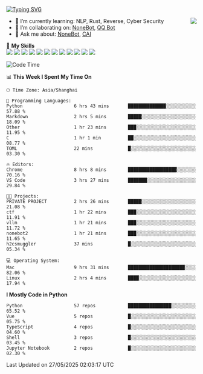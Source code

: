 [![Typing SVG](https://readme-typing-svg.herokuapp.com?size=25&duration=2500&color=8C43EA&vCenter=true&width=200&height=40&lines=Hi+there+%F0%9F%91%8B%F0%9F%8F%BB;I'm+yanyongyu)](https://git.io/typing-svg)

<a href="#">
  <img align="right" src="https://github-readme-stats.vercel.app/api?username=yanyongyu&count_private=true&show_icons=true&bg_color=15,f2f7fd,E0EAFC" />
</a>

- 🌱 I’m currently learning: NLP, Rust, Reverse, Cyber Security
- 👯 I’m collaborating on: [NoneBot](https://github.com/nonebot), [QQ Bot](https://github.com/Mrs4s/go-cqhttp)
- 💬 Ask me about: [NoneBot](https://github.com/nonebot), [CAI](https://github.com/cscs181/CAI)

🌟 **My Skills**  
![](https://img.shields.io/badge/-Python-3e74a2?style=flat-square&logo=Python&logoColor=fff)
![](https://img.shields.io/badge/-TypeScript-3178C6?style=flat-square&logo=TypeScript&logoColor=fff)
![](https://img.shields.io/badge/-Vue-4fc08d?style=flat-square&logo=Vue.js&logoColor=fff)
![](https://img.shields.io/badge/-React-2d98ce?style=flat-square&logo=React&logoColor=fff)
![](https://img.shields.io/badge/-FastAPI-009688?style=flat-square&logo=FastAPI&logoColor=fff)
![](https://img.shields.io/badge/-Linux-000000?style=flat-square&logo=Linux&logoColor=fff)
![](https://img.shields.io/badge/-Docker-2496ED?style=flat-square&logo=Docker&logoColor=fff)
![](https://img.shields.io/badge/-Kubernetes-326CE5?style=flat-square&logo=Kubernetes&logoColor=fff)
![](https://img.shields.io/badge/-GitHub%20Actions-2088FF?style=flat-square&logo=GitHubActions&logoColor=fff)
![](https://img.shields.io/badge/-PostgreSQL-4169E1?style=flat-square&logo=PostgreSQL&logoColor=fff)
![](https://img.shields.io/badge/-Redis-DC382D?style=flat-square&logo=Redis&logoColor=fff)
![](https://img.shields.io/badge/-MongoDB-47A248?style=flat-square&logo=MongoDB&logoColor=fff)

<!--START_SECTION:waka-->
![Code Time](http://img.shields.io/badge/Code%20Time-7%2C607%20hrs%201%20min-blue)

📊 **This Week I Spent My Time On** 

```text
🕑︎ Time Zone: Asia/Shanghai

💬 Programming Languages: 
Python                   6 hrs 43 mins       ██████████████░░░░░░░░░░░   57.88 % 
Markdown                 2 hrs 5 mins        █████░░░░░░░░░░░░░░░░░░░░   18.09 % 
Other                    1 hr 23 mins        ███░░░░░░░░░░░░░░░░░░░░░░   11.95 % 
C                        1 hr 1 min          ██░░░░░░░░░░░░░░░░░░░░░░░   08.77 % 
TOML                     22 mins             █░░░░░░░░░░░░░░░░░░░░░░░░   03.30 % 

🔥 Editors: 
Chrome                   8 hrs 8 mins        ██████████████████░░░░░░░   70.16 % 
VS Code                  3 hrs 27 mins       ███████░░░░░░░░░░░░░░░░░░   29.84 % 

🐱‍💻 Projects: 
PRIVATE PROJECT          2 hrs 26 mins       █████░░░░░░░░░░░░░░░░░░░░   21.08 % 
ctf                      1 hr 22 mins        ███░░░░░░░░░░░░░░░░░░░░░░   11.91 % 
vllm                     1 hr 21 mins        ███░░░░░░░░░░░░░░░░░░░░░░   11.72 % 
nonebot2                 1 hr 21 mins        ███░░░░░░░░░░░░░░░░░░░░░░   11.65 % 
h2csmuggler              37 mins             █░░░░░░░░░░░░░░░░░░░░░░░░   05.34 % 

💻 Operating System: 
Mac                      9 hrs 31 mins       █████████████████████░░░░   82.06 % 
Linux                    2 hrs 4 mins        ████░░░░░░░░░░░░░░░░░░░░░   17.94 % 
```

**I Mostly Code in Python** 

```text
Python                   57 repos            ████████████████░░░░░░░░░   65.52 % 
Vue                      5 repos             █░░░░░░░░░░░░░░░░░░░░░░░░   05.75 % 
TypeScript               4 repos             █░░░░░░░░░░░░░░░░░░░░░░░░   04.60 % 
Shell                    3 repos             █░░░░░░░░░░░░░░░░░░░░░░░░   03.45 % 
Jupyter Notebook         2 repos             █░░░░░░░░░░░░░░░░░░░░░░░░   02.30 % 
```




 Last Updated on 27/05/2025 02:03:17 UTC
<!--END_SECTION:waka-->
